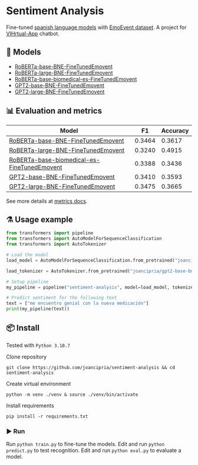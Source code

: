# Sentiment Analysis
Fine-tuned [spanish language models](https://github.com/PlanTL-GOB-ES/lm-spanish) with [EmoEvent dataset](https://github.com/fmplaza/EmoEvent). A project for [VIHrtual-App](https://github.com/joancipria/VihrtualApp) chatbot.

## 🤖 Models
- [RoBERTa-base-BNE-FineTunedEmovent](https://huggingface.co/joancipria/roberta-base-bne-FineTunedEmoEvent)
- [RoBERTa-large-BNE-FineTunedEmovent](https://huggingface.co/joancipria/gpt2-base-bne-FineTunedEmoEvent)
- [RoBERTa-base-biomedical-es-FineTunedEmovent](https://huggingface.co/joancipria/roberta-base-biomedical-es-FineTunedEmoEvent)
- [GPT2-base-BNE-FineTunedEmovent](https://huggingface.co/joancipria/gpt2-base-bne-FineTunedEmoEvent)
- [GPT2-large-BNE-FineTunedEmovent](https://huggingface.co/joancipria/gpt2-large-bne-FineTunedEmoEvent)


## 📊 Evaluation and metrics

| Model      | F1   |  Accuracy  |
|--------------|----------|------------|
| [RoBERTa-base-BNE-FineTunedEmovent](https://huggingface.co/joancipria/roberta-base-bne-FineTunedEmoEvent)        | 0.3464       |     0.3617 |
| [RoBERTa-large-BNE-FineTunedEmovent](https://huggingface.co/joancipria/gpt2-base-bne-FineTunedEmoEvent)  | 0.3240       | 0.4915     |
| [RoBERTa-base-biomedical-es-FineTunedEmovent](https://huggingface.co/joancipria/roberta-base-biomedical-es-FineTunedEmoEvent)  | 0.3388       | 0.3436     |
| [GPT2-base-BNE-FineTunedEmovent](https://huggingface.co/joancipria/gpt2-base-bne-FineTunedEmoEvent) | 0.3410       |     0.3593 |
| [GPT2-large-BNE-FineTunedEmovent](https://huggingface.co/joancipria/gpt2-large-bne-FineTunedEmoEvent)       | 0.3475       |    0.3665 |

See more details at [metrics docs](./docs/Metrics.md).

## ⚗️ Usage example
```python
from transformers import pipeline
from transformers import AutoModelForSequenceClassification
from transformers import AutoTokenizer

# Load the model
load_model = AutoModelForSequenceClassification.from_pretrained("joancipria/gpt2-base-bne-FineTunedEmoEvent")

load_tokenizer = AutoTokenizer.from_pretrained("joancipria/gpt2-base-bne-FineTunedEmoEvent")

# Setup pipeline
my_pipeline = pipeline("sentiment-analysis", model=load_model, tokenizer=load_tokenizer)

# Predict sentiment for the following text
text = ["me encuentro genial con la nueva medicación"]
print(my_pipeline(text))
```


## 📦 Install
Tested with `Python 3.10.7`

Clone repository
```
git clone https://github.com/joancipria/sentiment-analysis && cd sentiment-analysis
```

Create virtual environment
```
python -m venv ./venv & source ./venv/bin/activate
```

Install requirements
```
pip install -r requirements.txt
```

### ▶️ Run
Run `python train.py` to fine-tune the models.
Edit and run `python predict.py` to test recognition.
Edit and run `python eval.py` to evaluate a model.
